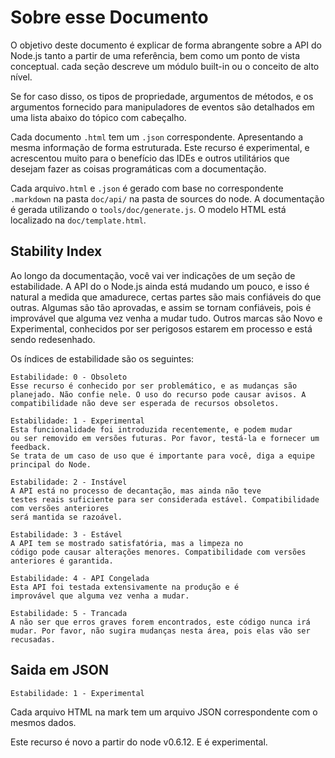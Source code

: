 # Sobre esse Documento

<!-- type=misc -->

O objetivo deste documento é explicar de forma abrangente sobre a API do Node.js
tanto a partir de uma referência, bem como um ponto de vista conceptual. cada
seção descreve um módulo built-in ou o conceito de alto nível.

Se for caso disso, os tipos de propriedade, argumentos de métodos, e os argumentos
fornecido para manipuladores de eventos são detalhados em uma lista abaixo do tópico
com cabeçalho.

Cada documento `.html` tem um `.json` correspondente. Apresentando
a mesma informação de forma estruturada. Este recurso é
experimental, e acrescentou muito para o benefício das IDEs e outros utilitários que
desejam fazer as coisas programáticas com a documentação.

Cada arquivo`.html` e `.json` é gerado com base no correspondente
`.markdown` na pasta `doc/api/` na pasta de sources do node. A
documentação é gerada utilizando o `tools/doc/generate.js`.
O modelo HTML está localizado na `doc/template.html`.

## Stability Index

<!--type=misc-->

Ao longo da documentação, você vai ver indicações de um seção de
estabilidade. A API do o Node.js ainda está mudando um pouco, e isso é natural a medida que
amadurece, certas partes são mais confiáveis ​​do que outras. Algumas são tão
aprovadas, e assim se tornam confiáveis, pois é improvável que alguma vez venha a
mudar tudo. Outros marcas são Novo e Experimental, conhecidos por ser perigosos
estarem em processo e está sendo redesenhado.

Os índices de estabilidade são os seguintes:

```
Estabilidade: 0 - Obsoleto
Esse recurso é conhecido por ser problemático, e as mudanças são
planejado. Não confie nele. O uso do recurso pode causar avisos. A
compatibilidade não deve ser esperada de recursos obsoletos.
```

```
Estabilidade: 1 - Experimental
Esta funcionalidade foi introduzida recentemente, e podem mudar
ou ser removido em versões futuras. Por favor, testá-la e fornecer um feedback.
Se trata de um caso de uso que é importante para você, diga a equipe principal do Node.
```

```
Estabilidade: 2 - Instável
A API está no processo de decantação, mas ainda não teve
testes reais suficiente para ser considerada estável. Compatibilidade com versões anteriores
será mantida se razoável.
```

```
Estabilidade: 3 - Estável
A API tem se mostrado satisfatória, mas a limpeza no
código pode causar alterações menores. Compatibilidade com versões anteriores é garantida.
```

```
Estabilidade: 4 - API Congelada
Esta API foi testada extensivamente na produção e é
improvável que alguma vez venha a mudar.
```

```
Estabilidade: 5 - Trancada
A não ser que erros graves forem encontrados, este código nunca irá
mudar. Por favor, não sugira mudanças nesta área, pois elas vão ser recusadas.
```

## Saida em JSON

    Estabilidade: 1 - Experimental

Cada arquivo HTML na mark tem um arquivo JSON correspondente com o
mesmos dados.

Este recurso é novo a partir do node v0.6.12. E é experimental.
